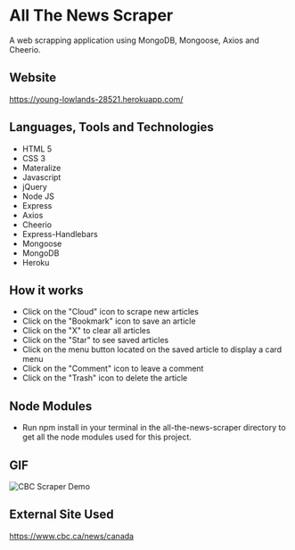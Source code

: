 # All The News Scraper
A web scrapping application using MongoDB, Mongoose, Axios and Cheerio.

## Website
https://young-lowlands-28521.herokuapp.com/

## Languages, Tools and Technologies

* HTML 5
* CSS 3
* Materalize
* Javascript
* jQuery
* Node JS
* Express
* Axios
* Cheerio
* Express-Handlebars
* Mongoose
* MongoDB
* Heroku

## How it works

* Click on the "Cloud" icon to scrape new articles
* Click on the "Bookmark" icon to save an article
* Click on the "X" to clear all articles
* Click on the "Star" to see saved articles
* Click on the menu button located on the saved article to display a card menu
* Click on the "Comment" icon to leave a comment
* Click on the "Trash" icon to delete the article

## Node Modules

* Run npm install in your terminal in the all-the-news-scraper directory to get all the node modules used for this project.

## GIF

![CBC Scraper Demo](cbcscraper.gif)

## External Site Used
https://www.cbc.ca/news/canada

